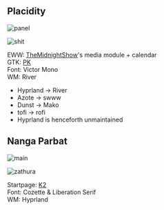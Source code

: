 ## Placidity
![panel](https://github.com/masroof-maindak/dots/assets/62666332/aa74b872-5895-41e8-8daf-222853f483c1)

![shit](https://github.com/masroof-maindak/dots/assets/62666332/ce0f47d6-651d-484b-8a01-a717427eae4e)

EWW: [TheMidnightShow](https://github.com/TheMidnightShow/dotfiles)'s media module + calendar<br>
GTK: [PK](https://github.com/prettykool/oomox-gruvish)<br>
Font: Victor Mono<br>
WM: River<br>
- Hyprland -> River
- Azote -> swww
- Dunst -> Mako
- tofi -> rofi
- Hyprland is henceforth unmaintained

## Nanga Parbat
![main](https://github.com/MujtabaAsim/dots/assets/62666332/0db21a54-51fd-4dee-b5b6-72b0a9b18fef)

![zathura](https://github.com/MujtabaAsim/dots/assets/62666332/351bf5b1-f890-43cc-baea-aa7e04f01db7)

Startpage: [K2](https://github.com/MujtabaAsim/K2)<br>
Font: Cozette & Liberation Serif<br>
WM: Hyprland<br>
